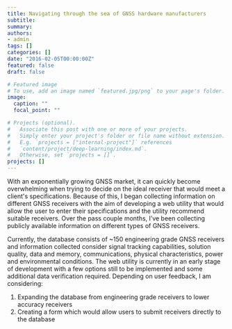 ```yaml
---
title: Navigating through the sea of GNSS hardware manufacturers
subtitle:
summary:
authors:
- admin
tags: []
categories: []
date: "2016-02-05T00:00:00Z"
featured: false
draft: false

# Featured image
# To use, add an image named `featured.jpg/png` to your page's folder.
image:
  caption: ""
  focal_point: ""

# Projects (optional).
#   Associate this post with one or more of your projects.
#   Simply enter your project's folder or file name without extension.
#   E.g. `projects = ["internal-project"]` references
#   `content/project/deep-learning/index.md`.
#   Otherwise, set `projects = []`.
projects: []
---
```


With an exponentially growing GNSS market, it can quickly become overwhelming when trying to decide on the ideal receiver that would meet a client's specifications. Because of this, I began collecting information on different GNSS receivers with the aim of developing a web utility that would allow the user to enter their specifications and the utility recommend suitable receivers. Over the pass couple months, I’ve been collecting publicly available information on different types of GNSS receivers.

Currently, the database consists of ~150 engineering grade GNSS receivers and information collected consider signal tracking capabilities, solution quality, data and memory, communications, physical characteristics, power and environmental conditions. The web utility is currently in an early stage of development with a few options still to be implemented and some additional data verification required.
Depending on user feedback, I am considering:
1.  Expanding the database from engineering grade receivers to lower accuracy receivers
2.  Creating a form which would allow users to submit receivers directly to the database

